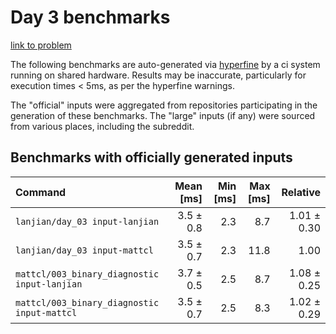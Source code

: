 # Day 3 benchmarks

[link to problem](http://adventofcode.com/2021/day/3)

The following benchmarks are auto-generated via [hyperfine](https://github.com/sharkdp/hyperfine) by a ci system running on shared hardware. Results may be inaccurate, particularly for execution times < 5ms, as per the hyperfine warnings.

The "official" inputs were aggregated from repositories participating in the generation of these benchmarks. The "large" inputs (if any) were sourced from various places, including the subreddit.

## Benchmarks with officially generated inputs
| Command | Mean [ms] | Min [ms] | Max [ms] | Relative |
|:---|---:|---:|---:|---:|
| `lanjian/day_03 input-lanjian` | 3.5 ± 0.8 | 2.3 | 8.7 | 1.01 ± 0.30 |
| `lanjian/day_03 input-mattcl` | 3.5 ± 0.7 | 2.3 | 11.8 | 1.00 |
| `mattcl/003_binary_diagnostic input-lanjian` | 3.7 ± 0.5 | 2.5 | 8.7 | 1.08 ± 0.25 |
| `mattcl/003_binary_diagnostic input-mattcl` | 3.5 ± 0.7 | 2.5 | 8.3 | 1.02 ± 0.29 |
